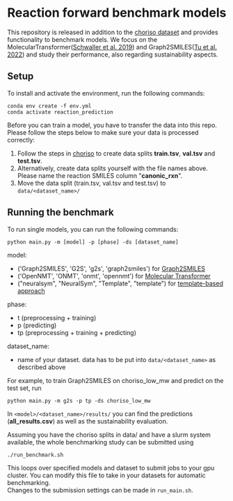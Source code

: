 # Reaction forward benchmark models
This repository is released in addition to the [choriso dataset](https://github.com/schwallergroup/choriso) and provides functionality to benchmark models.
We focus on the MolecularTransformer([Schwaller et al. 2019](https://pubs.acs.org/doi/full/10.1021/acscentsci.9b00576)) and Graph2SMILES([Tu et al. 2022](https://pubs.acs.org/doi/full/10.1021/acs.jcim.2c00321)) and study their performance, also regarding sustainability aspects.


## Setup
To install and activate the environment, run the following commands:
```
conda env create -f env.yml
conda activate reaction_prediction
```

Before you can train a model, you have to transfer the data into this repo. 
Please follow the steps below to make sure your data is processed correctly:
1. Follow the steps in [choriso](https://github.com/schwallergroup/choriso) to create data splits **train.tsv**, **val.tsv** and **test.tsv**. 
2. Alternatively, create data splits yourself with the file names above. Please name the reaction SMILES column "**canonic_rxn**".
3. Move the data split (train.tsv, val.tsv and test.tsv) to ``data/<dataset_name>/`` 

## Running the benchmark
To run single models, you can run the following commands:
```
python main.py -m [model] -p [phase] -ds [dataset_name]
```
model:
* ('Graph2SMILES', 'G2S', 'g2s', 'graph2smiles') for [Graph2SMILES](https://github.com/coleygroup/Graph2SMILES) <br />
* ('OpenNMT', 'ONMT', 'onmt', 'opennmt') for [Molecular Transformer](https://github.com/pschwllr/MolecularTransformer) <br />
* ("neuralsym", "NeuralSym", "Template", "template") for [template-based approach](https://github.com/linminhtoo/neuralsym) <br />

phase:
* t (preprocessing + training) <br />
* p (predicting) <br />
* tp (preprocessing + training + predicting) <br />

dataset_name: 
* name of your dataset. data has to be put into ``data/<dataset_name>`` as described above <br />
  
For example, to train Graph2SMILES on choriso_low_mw and predict on the test set, run 
```
python main.py -m g2s -p tp -ds choriso_low_mw
```
In ``<model>/<dataset_name>/results/`` you can find the predictions (**all_results.csv**) as well as the sustainability evaluation.

Assuming you have the choriso splits in data/ and have a slurm system available, the whole benchmarking study can be submitted using 
```
./run_benchmark.sh
```
This loops over specified models and dataset to submit jobs to your gpu cluster. 
You can modify this file to take in your datasets for automatic benchmarking.  
Changes to the submission settings can be made in ```run_main.sh```.
